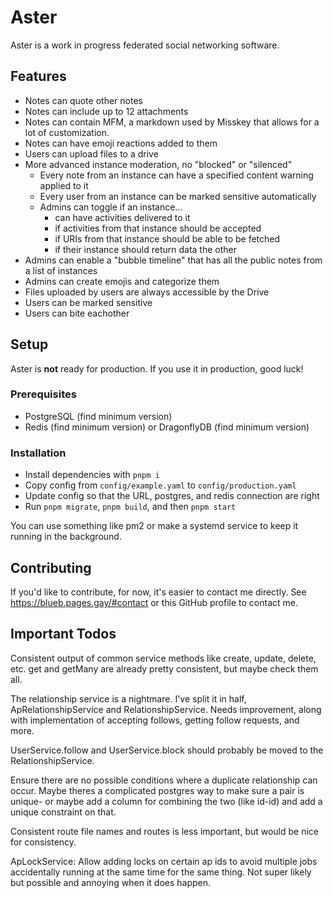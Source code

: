 # Aster

Aster is a work in progress federated social networking software.

## Features

- Notes can quote other notes
- Notes can include up to 12 attachments
- Notes can contain MFM, a markdown used by Misskey that allows for a lot of customization.
- Notes can have emoji reactions added to them
- Users can upload files to a drive
- More advanced instance moderation, no "blocked" or "silenced"
    - Every note from an instance can have a specified content warning applied to it
    - Every user from an instance can be marked sensitive automatically
    - Admins can toggle if an instance...
        - can have activities delivered to it
        - if activities from that instance should be accepted
        - if URIs from that instance should be able to be fetched
        - if their instance should return data the other
- Admins can enable a "bubble timeline" that has all the public notes from a list of instances
- Admins can create emojis and categorize them
- Files uploaded by users are always accessible by the Drive
- Users can be marked sensitive
- Users can bite eachother

## Setup

Aster is **not** ready for production. If you use it in production, good luck!

### Prerequisites

- PostgreSQL (find minimum version)
- Redis (find minimum version) or DragonflyDB (find minimum version)

### Installation

- Install dependencies with `pnpm i`
- Copy config from `config/example.yaml` to `config/production.yaml`
- Update config so that the URL, postgres, and redis connection are right
- Run `pnpm migrate`, `pnpm build`, and then `pnpm start`

You can use something like pm2 or make a systemd service to keep it running in the background.

## Contributing

If you'd like to contribute, for now, it's easier to contact me directly. See https://blueb.pages.gay/#contact or this GitHub profile to contact me.

## Important Todos

Consistent output of common service methods like create, update, delete, etc. get and getMany are already pretty consistent, but maybe check them all.

The relationship service is a nightmare. I've split it in half, ApRelationshipService and RelationshipService. Needs improvement, along with implementation of accepting follows, getting follow requests, and more.

UserService.follow and UserService.block should probably be moved to the RelationshipService.

Ensure there are no possible conditions where a duplicate relationship can occur. Maybe theres a complicated postgres way to make sure a pair is unique- or maybe add a column for combining the two (like id-id) and add a unique constraint on that.

Consistent route file names and routes is less important, but would be nice for consistency.

ApLockService: Allow adding locks on certain ap ids to avoid multiple jobs accidentally running at the same time for the same thing. Not super likely but possible and annoying when it does happen.
